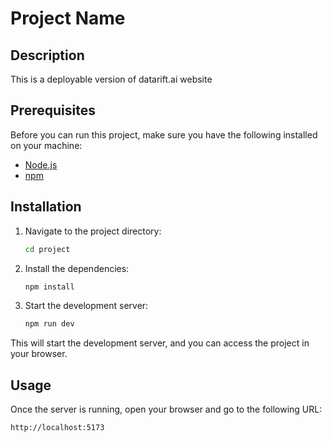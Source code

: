# Project Name

## Description
This is a deployable version of datarift.ai website

## Prerequisites
Before you can run this project, make sure you have the following installed on your machine:
- [Node.js](https://nodejs.org/)
- [npm](https://www.npmjs.com/)

## Installation

1. Navigate to the project directory:
   ```bash
   cd project
   ```

2. Install the dependencies:
   ```bash
   npm install
   ```

3. Start the development server:
   ```bash
   npm run dev
   ```

This will start the development server, and you can access the project in your browser.

## Usage

Once the server is running, open your browser and go to the following URL:
```
http://localhost:5173

```
